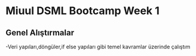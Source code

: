# Miuul DSML Bootcamp Week 1
## Genel Alıştırmalar
-Veri yapıları,döngüler,if else yapıları gibi temel kavramlar üzerinde çalıştım
